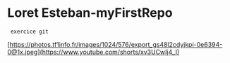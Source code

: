 # Loret Esteban-myFirstRepo



```
 exercice git
```

[https://photos.tf1info.fr/images/1024/576/export_gs48l2cdyjkpi-0e6394-0@1x.jpeg](https://www.youtube.com/shorts/xv3UCwIj4_I)


